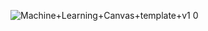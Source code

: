 ![Machine+Learning+Canvas+template+v1 0](https://user-images.githubusercontent.com/100204062/214843230-599e86e2-5d86-41c1-80f2-fc76485cd277.jpg)

